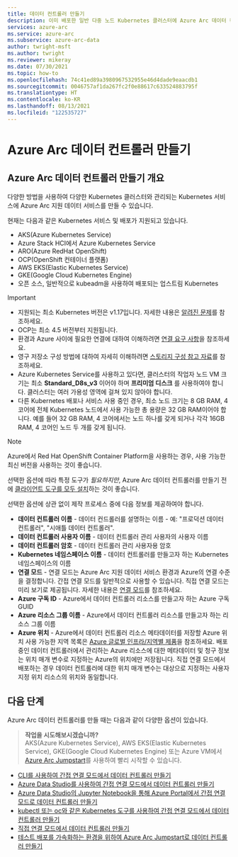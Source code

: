 ```yaml
---
title: 데이터 컨트롤러 만들기
description: 이미 배포한 일반 다중 노드 Kubernetes 클러스터에 Azure Arc 데이터 컨트롤러를 만듭니다.
services: azure-arc
ms.service: azure-arc
ms.subservice: azure-arc-data
author: twright-msft
ms.author: twright
ms.reviewer: mikeray
ms.date: 07/30/2021
ms.topic: how-to
ms.openlocfilehash: 74c41ed89a3980967532955e46d4dade9eaacdb1
ms.sourcegitcommit: 0046757af1da267fc2f0e88617c633524883795f
ms.translationtype: HT
ms.contentlocale: ko-KR
ms.lasthandoff: 08/13/2021
ms.locfileid: "122535727"
---
```

# <a name="create-the-azure-arc-data-controller"></a>Azure Arc 데이터 컨트롤러 만들기


## <a name="overview-of-creating-the-azure-arc-data-controller"></a>Azure Arc 데이터 컨트롤러 만들기 개요

다양한 방법을 사용하여 다양한 Kubernetes 클러스터와 관리되는 Kubernetes 서비스에 Azure Arc 지원 데이터 서비스를 만들 수 있습니다.

현재는 다음과 같은 Kubernetes 서비스 및 배포가 지원되고 있습니다.

- AKS(Azure Kubernetes Service)
- Azure Stack HCI에서 Azure Kubernetes Service
- ARO(Azure RedHat OpenShift)
- OCP(OpenShift 컨테이너 플랫폼)
- AWS EKS(Elastic Kubernetes Service)
- GKE(Google Cloud Kubernetes Engine)
- 오픈 소스, 일반적으로 kubeadm을 사용하여 배포되는 업스트림 Kubernetes

> [!IMPORTANT]
> * 지원되는 최소 Kubernetes 버전은 v1.17입니다. 자세한 내용은 [알려진 문제](./release-notes.md#known-issues)를 참조하세요. 
> * OCP는 최소 4.5 버전부터 지원됩니다.
> * 환경과 Azure 사이에 필요한 연결에 대하여 이해하려면 [연결 요구 사항](connectivity.md)을 참조하세요.
> * 영구 저장소 구성 방법에 대하여 자세히 이해하려면 [스토리지 구성 참고 자료](storage-configuration.md)를 참조하세요.
> * Azure Kubernetes Service를 사용하고 있다면, 클러스터의 작업자 노드 VM 크기는 최소 **Standard_D8s_v3** 이어야 하며 **프리미엄 디스크** 를 사용하여야 합니다. 클러스터는 여러 가용성 영역에 걸쳐 있지 않아야 합니다. 
> * 다른 Kubernetes 배포나 서비스 사용 중인 경우, 최소 노드 크기는 8 GB RAM, 4 코어에 전체 Kubernetes 노드에서 사용 가능한 총 용량은 32 GB RAM이어야 합니다. 예를 들어 32 GB RAM, 4 코어에서는 노드 하나를 갖게 되거나 각각 16GB RAM, 4 코어인 노드 두 개를 갖게 됩니다.

> [!NOTE]
> Azure에서 Red Hat OpenShift Container Platform을 사용하는 경우, 사용 가능한 최신 버전을 사용하는 것이 좋습니다.

선택한 옵션에 따라 특정 도구가 _필요하지만_, Azure Arc 데이터 컨트롤러를 만들기 전에 [클라이언트 도구를 모두 설치](./install-client-tools.md)하는 것이 좋습니다.

선택한 옵션에 상관 없이 제작 프로세스 중에 다음 정보를 제공하여야 합니다.

- **데이터 컨트롤러 이름** - 데이터 컨드롤러를 설명하는 이름 - 예: "프로덕션 데이터 컨트롤러", "시애틀 데이터 컨트롤러".
- **데이터 컨트롤러 사용자 이름** - 데이터 컨트롤러 관리 사용자의 사용자 이름
- **데이터 컨트롤러 암호** - 데이터 컨트롤러 관리 사용자용 암호
- **Kubernetes 네임스페이스 이름** - 데이터 컨트롤러를 만들고자 하는 Kubernetes 네임스페이스의 이름
- **연결 모드** - 연결 모드는 Azure Arc 지원 데이터 서비스 환경과 Azure의 연결 수준을 결정합니다. 간접 연결 모드를 일반적으로 사용할 수 있습니다. 직접 연결 모드는 미리 보기로 제공됩니다.  자세한 내용은 [연결 모드](./connectivity.md)를 참조하세요. 
- **Azure 구독 ID** - Azure에서 데이터 컨트롤러 리소스를 만들고자 하는 Azure 구독 GUID
- **Azure 리소스 그룹 이름** - Azure에서 데이터 컨트롤러 리소스를 만들고자 하는 리소스 그룹 이름
- **Azure 위치** - Azure에서 데이터 컨트롤러 리소스 메타데이터를 저장할 Azure 위치 사용 가능한 지역 목록은 [Azure 글로벌 인프라/지역별 제품](https://azure.microsoft.com/global-infrastructure/services/?products=azure-arc)을 참조하세요. 배포 중인 데이터 컨트롤러에서 관리하는 Azure 리소스에 대한 메타데이터 및 청구 정보는 위치 매개 변수로 지정하는 Azure의 위치에만 저장됩니다. 직접 연결 모드에서 배포하는 경우 데이터 컨트롤러에 대한 위치 매개 변수는 대상으로 지정하는 사용자 지정 위치 리소스의 위치와 동일합니다.

## <a name="next-steps"></a>다음 단계

Azure Arc 데이터 컨트롤러를 만들 때는 다음과 같이 다양한 옵션이 있습니다.

> **작업을 시도해보시겠습니까?**  
> AKS(Azure Kubernetes Service), AWS EKS(Elastic Kubernetes Service), GKE(Google Cloud Kubernetes Engine) 또는 Azure VM에서 [Azure Arc Jumpstart](https://azurearcjumpstart.io/azure_arc_jumpstart/azure_arc_data/)를 사용하여 빨리 시작할 수 있습니다.
> 
- [CLI를 사용하여 간접 연결 모드에서 데이터 컨트롤러 만들기](create-data-controller-indirect-cli.md)
- [Azure Data Studio를 사용하여 간접 연결 모드에서 데이터 컨트롤러 만들기](create-data-controller-indirect-azure-data-studio.md)
- [Azure Data Studio의 Jupyter Notebook을 통해 Azure Portal에서 간접 연결 모드로 데이터 컨트롤러 만들기](create-data-controller-indirect-azure-portal.md)
- [kubectl 또는 oc와 같은 Kubernetes 도구를 사용하여 간접 연결 모드에서 데이터 컨트롤러 만들기](create-data-controller-using-kubernetes-native-tools.md)
- [직접 연결 모드에서 데이터 컨트롤러 만들기](create-data-controller-direct-prerequisites.md)
- [테스트 배포를 가속화하는 환경을 위하여 Azure Arc Jumpstart로 데이터 컨트롤러 만들기](https://azurearcjumpstart.io/azure_arc_jumpstart/azure_arc_data/)
